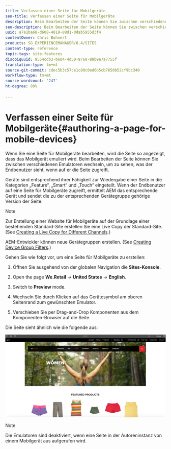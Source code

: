```yaml
---
title: Verfassen einer Seite für Mobilgeräte
seo-title: Verfassen einer Seite für Mobilgeräte
description: Beim Bearbeiten der Seite können Sie zwischen verschiedenen Emulatoren wechseln, um festzustellen, welche Darstellung der Endbenutzer sieht.
seo-description: Beim Bearbeiten der Seite können Sie zwischen verschiedenen Emulatoren wechseln, um festzustellen, welche Darstellung der Endbenutzer sieht.
uuid: a7a1ba68-d608-4819-88d1-0dab5955d3f4
contentOwner: Chris Bohnert
products: SG_EXPERIENCEMANAGER/6.4/SITES
content-type: reference
topic-tags: site-features
discoiquuid: 9554cdb3-b604-4d50-9760-89b9e7a7755f
translation-type: tm+mt
source-git-commit: cdec5b3c57ce1c80c0ed6b5cb7650b52cf9bc340
workflow-type: tm+mt
source-wordcount: '247'
ht-degree: 89%

---
```



# Verfassen einer Seite für Mobilgeräte{#authoring-a-page-for-mobile-devices}

Wenn Sie eine Seite für Mobilgeräte bearbeiten, wird die Seite so angezeigt, dass das Mobilgerät emuliert wird. Beim Bearbeiten der Seite können Sie zwischen verschiedenen Emulatoren wechseln, um zu sehen, was der Endbenutzer sieht, wenn auf er die Seite zugreift.

Geräte sind entsprechend ihrer Fähigkeit zur Wiedergabe einer Seite in die Kategorien „Feature“, „Smart“ und „Touch“ eingeteilt. Wenn der Endbenutzer auf eine Seite für Mobilgeräte zugreift, ermittelt AEM das entsprechende Gerät und sendet die zu der entsprechenden Gerätegruppe gehörige Version der Seite.

>[!NOTE]
>
>Zur Erstellung einer Website für Mobilgeräte auf der Grundlage einer bestehenden Standard-Site erstellen Sie eine Live Copy der Standard-Site. (See [Creating a Live Copy for Different Channels](/help/sites-administering/msm-livecopy.md).)
>
>AEM-Entwickler können neue Gerätegruppen erstellen. (See [Creating Device Group Filters](/help/sites-developing/groupfilters.md).)

Gehen Sie wie folgt vor, um eine Seite für Mobilgeräte zu erstellen:

1. Öffnen Sie ausgehend von der globalen Navigation die **Sites-Konsole**.
1. Open the page **We.Retail** -> **United States** -> **English**.

1. Switch to **Preview** mode.
1. Wechseln Sie durch Klicken auf das Gerätesymbol am oberen Seitenrand zum gewünschten Emulator.
1. Verschieben Sie per Drag-and-Drop Komponenten aus dem Komponenten-Browser auf die Seite.

Die Seite sieht ähnlich wie die folgende aus:

![mobileipademu](assets/mobileipademu.png)

>[!NOTE]
>
>Die Emulatoren sind deaktiviert, wenn eine Seite in der Autoreninstanz von einem Mobilgerät aus aufgerufen wird.

